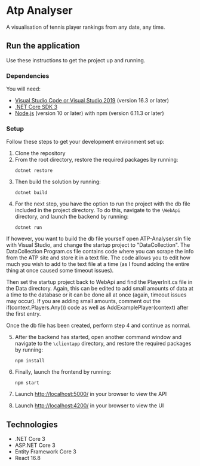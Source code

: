 # Atp Analyser
A visualisation of tennis player rankings from any date, any time.

## Run the application
Use these instructions to get the project up and running.

### Dependencies
You will need:

* [Visual Studio Code or Visual Studio 2019](https://visualstudio.microsoft.com/vs/) (version 16.3 or later)
* [.NET Core SDK 3](https://dotnet.microsoft.com/download/dotnet-core/3.0)
* [Node.js](https://nodejs.org/en/) (version 10 or later) with npm (version 6.11.3 or later)

### Setup
Follow these steps to get your development environment set up:

  1. Clone the repository
  2. From the root directory, restore the required packages by running:
      ```
     dotnet restore
     ```
  3. Then build the solution by running:
     ```
     dotnet build
     ```
  4. For the next step, you have the option to run the project with the db file included in the project directory. To do this, navigate to the `\WebApi` directory, and launch the backend by running:
      ```
     dotnet run
     ```

If however, you want to build the db file yourself open ATP-Analyser.sln file with Visual Studio, and change the startup project to "DataCollection". The DataCollection Program.cs file contains code where you can scrape the info from the ATP site and store it in a text file. The code allows you to edit how much you wish to add to the text file at a time (as I found adding the entire thing at once caused some timeout issues).

Then set the startup project back to WebApi and find the PlayerInit.cs file in the Data directory. Again, this can be edited to add small amounts of data at a time to the database or it can be done all at once (again, timeout issues may occur). If you are adding small amounts, comment out the if(context.Players.Any()) code as well as AddExamplePlayer(context) after the first entry.

Once the db file has been created, perform step 4 and continue as normal.

  5. After the backend has started, open another command window and navigate to the `\clientapp` directory, and restore the required packages by running:
     ```
	 npm install
	 ```

  6. Finally, launch the frontend by running:
      ```
     npm start
     ```


  7. Launch [http://localhost:5000/](http://localhost:5000/api) in your browser to view the API
  
  8. Launch [http://localhost:4200/](http://localhost:4200/) in your browser to view the UI

## Technologies
* .NET Core 3
* ASP.NET Core 3
* Entity Framework Core 3
* React 16.8
